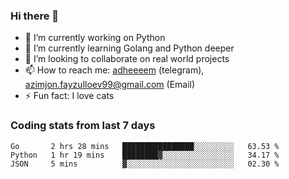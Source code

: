 ### Hi there 👋

<!--
**adheeeem/adheeeem** is a ✨ _special_ ✨ repository because its `README.md` (this file) appears on your GitHub profile.

Here are some ideas to get you started:
-->
- 🔭 I’m currently working on Python
- 🌱 I’m currently learning Golang and Python deeper
- 👯 I’m looking to collaborate on real world projects
- 📫 How to reach me: [adheeeem](https://t.me/adheeeem) (telegram), azimjon.fayzulloev99@gmail.com (Email)
- ⚡ Fun fact: I love cats 


### Coding stats from last 7 days
<!--START_SECTION:waka-->

```text
Go       2 hrs 28 mins   ████████████████░░░░░░░░░   63.53 %
Python   1 hr 19 mins    ████████▓░░░░░░░░░░░░░░░░   34.17 %
JSON     5 mins          ▓░░░░░░░░░░░░░░░░░░░░░░░░   02.30 %
```

<!--END_SECTION:waka-->
